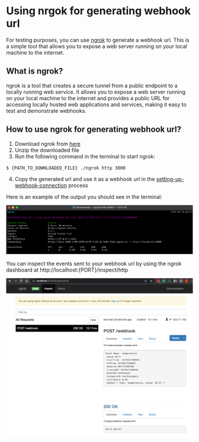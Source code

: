 # Using nrgok for generating webhook url

For testing purposes, you can use [ngrok](https://ngrok.com/) to generate a webhook url. 
This is a simple tool that allows you to expose a web server running on your local machine to the internet.


## What is ngrok?

ngrok is a tool that creates a secure tunnel from a public endpoint to a locally running web service.
It allows you to expose a web server running on your local machine to the internet and provides a public URL for accessing locally hosted web applications and services, 
making it easy to test and demonstrate webhooks.

## How to use ngrok for generating webhook url?

1. Download ngrok from [here](https://ngrok.com/download)
2. Unzip the downloaded file
3. Run the following command in the terminal to start ngrok:

```bash
$ {PATH_TO_DOWNLOADED_FILE} ./ngrok http 3000
```

4. Copy the generated url and use it as a webhook url in the  [setting-up-webhook-connection](setting-up-webhook-connection.md) process


Here is an example of the output you should see in the terminal:

![ngrok-terminal.png](screenshots%2Fngrok-terminal.png)


You can inspect the events sent to your webhook url by using the ngrok dashboard at http://localhost:{PORT}/inspect/http

![ngrok_-_Inspect.png](screenshots%2Fngrok_-_Inspect.png)
